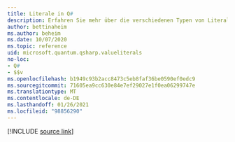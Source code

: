 ```yaml
---
title: Literale in Q#
description: Erfahren Sie mehr über die verschiedenen Typen von Literalen in der Q# Programmiersprache.
author: bettinaheim
ms.author: beheim
ms.date: 10/07/2020
ms.topic: reference
uid: microsoft.quantum.qsharp.valueliterals
no-loc:
- Q#
- $$v
ms.openlocfilehash: b1949c93b2acc8473c5eb8faf36be0590ef0edc9
ms.sourcegitcommit: 71605ea9cc630e84e7ef29027e1f0ea06299747e
ms.translationtype: MT
ms.contentlocale: de-DE
ms.lasthandoff: 01/26/2021
ms.locfileid: "98856290"
---
```

<!---
# Literals in Q#
-->

[!INCLUDE [source link](~/includes/qsharp-language/Specifications/Language/3_Expressions/ValueLiterals.md)]

